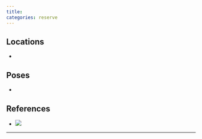 ```yaml
---
title: 
categories: reserve
---
```




## Locations

- 

## Poses

* 

## References

* ![](http://i.imgur.com/euRkPxv.png)

---
